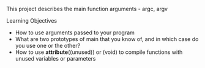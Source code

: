 This project describes the main function arguments - argc, argv

Learning Objectives
- How to use arguments passed to your program
- What are two prototypes of main that you know of, and in which case do you use one or the other?
- How to use __attribute__((unused)) or (void) to compile functions with unused variables or parameters

